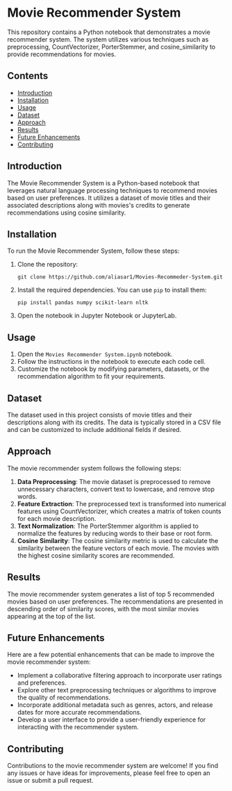 # Movie Recommender System

This repository contains a Python notebook that demonstrates a movie recommender system. The system utilizes various techniques such as preprocessing, CountVectorizer, PorterStemmer, and cosine_similarity to provide recommendations for movies.

## Contents

- [Introduction](#introduction)
- [Installation](#installation)
- [Usage](#usage)
- [Dataset](#dataset)
- [Approach](#approach)
- [Results](#results)
- [Future Enhancements](#future-enhancements)
- [Contributing](#contributing)

## Introduction

The Movie Recommender System is a Python-based notebook that leverages natural language processing techniques to recommend movies based on user preferences. It utilizes a dataset of movie titles and their associated descriptions along with movies's credits to generate recommendations using cosine similarity.

## Installation

To run the Movie Recommender System, follow these steps:

1. Clone the repository:

   ```
   git clone https://github.com/aliasar1/Movies-Recommeder-System.git
   ```

2. Install the required dependencies. You can use `pip` to install them:

   ```
   pip install pandas numpy scikit-learn nltk
   ```

3. Open the notebook in Jupyter Notebook or JupyterLab.

## Usage

1. Open the `Movies Recommender System.ipynb` notebook.
2. Follow the instructions in the notebook to execute each code cell.
3. Customize the notebook by modifying parameters, datasets, or the recommendation algorithm to fit your requirements.

## Dataset

The dataset used in this project consists of movie titles and their descriptions along with its credits. The data is typically stored in a CSV file and can be customized to include additional fields if desired.

## Approach

The movie recommender system follows the following steps:

1. **Data Preprocessing**: The movie dataset is preprocessed to remove unnecessary characters, convert text to lowercase, and remove stop words.
2. **Feature Extraction**: The preprocessed text is transformed into numerical features using CountVectorizer, which creates a matrix of token counts for each movie description.
3. **Text Normalization**: The PorterStemmer algorithm is applied to normalize the features by reducing words to their base or root form.
4. **Cosine Similarity**: The cosine similarity metric is used to calculate the similarity between the feature vectors of each movie. The movies with the highest cosine similarity scores are recommended.

## Results

The movie recommender system generates a list of top 5 recommended movies based on user preferences. The recommendations are presented in descending order of similarity scores, with the most similar movies appearing at the top of the list.

## Future Enhancements

Here are a few potential enhancements that can be made to improve the movie recommender system:

- Implement a collaborative filtering approach to incorporate user ratings and preferences.
- Explore other text preprocessing techniques or algorithms to improve the quality of recommendations.
- Incorporate additional metadata such as genres, actors, and release dates for more accurate recommendations.
- Develop a user interface to provide a user-friendly experience for interacting with the recommender system.

## Contributing

Contributions to the movie recommender system are welcome! If you find any issues or have ideas for improvements, please feel free to open an issue or submit a pull request.
